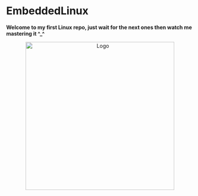 # EmbeddedLinux
 **Welcome to my first Linux repo, just wait for the next ones then watch me mastering it **^_^****
<p align="center">
  <img src="LINUX-LOGO.png" alt="Logo" width="400">
</p>